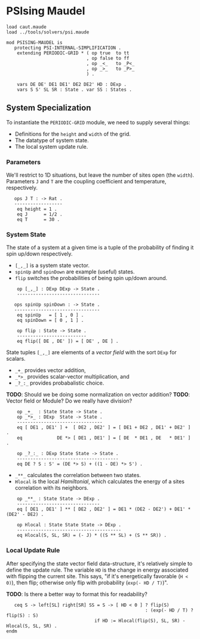 PSIsing Maudel
==============

```maude
load caut.maude
load ../tools/solvers/psi.maude

mod PSISING-MAUDEL is
   protecting PSI-INTERNAL-SIMPLIFICATION .
    extending PERIODIC-GRID * ( op true  to tt
                              , op false to ff
                              , op _<_   to _P<_
                              , op _>_   to _P>_
                              ) .

    vars DE DE' DE1 DE1' DE2 DE2' HD : DExp .
    vars S S' SL SR : State . var SS : States .
```

System Specialization
---------------------

To instantiate the `PERIODIC-GRID` module, we need to supply several things:

-   Definitions for the `height` and `width` of the grid.
-   The datatype of system state.
-   The local system update rule.

### Parameters

We'll restrict to 1D situations, but leave the number of sites open (the `width`).
Parameters `J` and `T` are the coupling coefficient and temperature, respectively.

```maude
   ops J T : -> Rat .
   ------------------
    eq height = 1 .
    eq J      = 1/2 .
    eq T      = 30 .
```

### System State

The state of a system at a given time is a tuple of the probability of finding it spin up/down respectively.

-   `[_,_]` is a system state vector.
-   `spinUp` and `spinDown` are example (useful) states.
-   `flip` switches the probabilities of being spin up/down around.

```maude
    op [_,_] : DExp DExp -> State .
    -------------------------------

   ops spinUp spinDown : -> State .
   --------------------------------
    eq spinUp   = [ 1 , 0 ] .
    eq spinDown = [ 0 , 1 ] .

    op flip : State -> State .
    --------------------------
    eq flip([ DE , DE' ]) = [ DE' , DE ] .
```

State tuples `[_,_]` are elements of a *vector field* with the sort `DExp` for scalars.

-   `_+_` provides vector addition,
-   `_*>_` provides scalar-vector multiplication, and
-   `_?_:_` provides probabalistic choice.

**TODO**: Should we be doing some normalization on vector addition?
**TODO**: Vector field or Module? Do we really have division?

```maude
    op _+_  : State State -> State .
    op _*>_ : DExp  State -> State .
    --------------------------------
    eq [ DE1 , DE1' ] +  [ DE2 , DE2' ] = [ DE1 + DE2 , DE1' + DE2' ] .
    eq             DE *> [ DE1 , DE1' ] = [ DE  * DE1 , DE   * DE1' ] .

    op _?_:_ : DExp State State -> State .
    --------------------------------------
    eq DE ? S : S' = (DE *> S) + ((1 - DE) *> S') .
```

-   `_**_` calculates the correlation between two states.
-   `Hlocal` is the local *Hamiltonial*, which calculates the energy of a sites correlation with its neighbors.

```maude
    op _**_ : State State -> DExp .
    -------------------------------
    eq [ DE1 , DE1' ] ** [ DE2 , DE2' ] = DE1 * (DE2 - DE2') + DE1' * (DE2' - DE2) .

    op Hlocal : State State State -> DExp .
    ---------------------------------------
    eq Hlocal(S, SL, SR) = (- J) * ((S ** SL) + (S ** SR)) .
```

### Local Update Rule

After specifying the state vector field data-structure, it's relatively simple to define the update rule.
The variable `HD` is the change in energy associated with flipping the current site.
This says, "if it's energetically favorable (`H < 0)`), then flip; otherwise only flip with probability (`exp(- HD / T)`)".

**TODO**: Is there a better way to format this for readability?

```maude
   ceq S -> left[SL] right[SR] SS = S -> [ HD < 0 ] ? flip(S)
                                                    : (exp(- HD / T) ? flip(S) : S)
                                 if HD := Hlocal(flip(S), SL, SR) - Hlocal(S, SL, SR) .
endm
```
